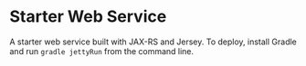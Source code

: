 # Starter Web Service

A starter web service built with JAX-RS and Jersey. To deploy, install Gradle
and run `gradle jettyRun` from the command line.
